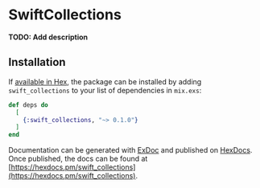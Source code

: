 # SwiftCollections

**TODO: Add description**

## Installation

If [available in Hex](https://hex.pm/docs/publish), the package can be installed
by adding `swift_collections` to your list of dependencies in `mix.exs`:

```elixir
def deps do
  [
    {:swift_collections, "~> 0.1.0"}
  ]
end
```

Documentation can be generated with [ExDoc](https://github.com/elixir-lang/ex_doc)
and published on [HexDocs](https://hexdocs.pm). Once published, the docs can
be found at [https://hexdocs.pm/swift_collections](https://hexdocs.pm/swift_collections).

